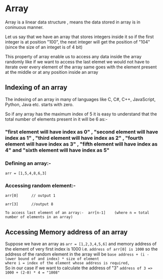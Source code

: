 # Array
Array is a linear data structure , means the data stored in array is in coninuous manner.

Let us say that we have an array that stores integers inside it so if the first integer is at position "100", the next integer will get the position of "104" (since the size of an integet is of 4 bit)

This property of array enable us to access any data inside the array randomly like if we want to access the last elemet we would not have to iterate over every element of the array same goes with the element present at the middle or at any position inside an array 

## Indexing of an array
The indexing of an array in many of languages like C, C#, C++, JavaScript, Python, Java etc. starts with zero. <br> 

So if any array has the maximum index of 5 it is easy to understand that the total number of elements present in it will be 6 as:-

### "first element will have index as 0" , "second element will have index as 1" , "third element will have index as 2" , "fourth element will have index as 3" , "fifth element will have index as 4" and "sixth element will have index as 5" 

### Defining an array:- 
`
arr = [1,5,4,8,6,3]  
`

### Accessing random element:- 

`
arr[0]      // output 1  
`

`
arr[3]      //output 8
`

`
To access last element of an array:-  arr[n-1]    (where n = total number of elements in an array)
`

## Accessing Memory address of an array

Suppose we have an array as `arr = [1,2,3,4,5,6]` and memory address of the element of very first index is 1000 i.e. `address of arr[0] is 1000` so the address of the random element in the array will be `base address + (i - lower bound of and index) * size of element`  
`
where i = index of the element whose address is required, 
`   
So in our case if we want to calculate the address of "3" 
`
address of 3 => 1000 + (2-0) * 4 = "1008"
`



